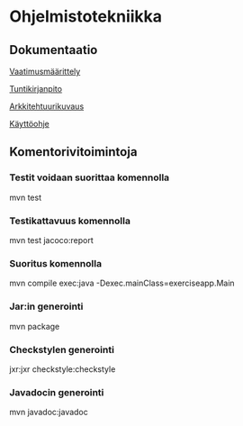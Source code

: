 # Ohjelmistotekniikka
## Dokumentaatio
[Vaatimusmäärittely](https://github.com/tvaskisalo/ot-harjoitustyo/blob/master/dokumentaatio/vaatimusmaarittely.md)

[Tuntikirjanpito](https://github.com/tvaskisalo/ot-harjoitustyo/blob/master/dokumentaatio/tuntikirjanpito.md)

[Arkkitehtuurikuvaus](https://github.com/tvaskisalo/ot-harjoitustyo/blob/master/dokumentaatio/arkkitehtuuri.md)

[Käyttöohje](https://github.com/tvaskisalo/ot-harjoitustyo/blob/master/dokumentaatio/kayttoohje.md)

## Komentorivitoimintoja

### Testit voidaan suorittaa komennolla 

mvn test

### Testikattavuus komennolla

mvn test jacoco:report

### Suoritus komennolla

mvn compile exec:java -Dexec.mainClass=exerciseapp.Main

### Jar:in generointi

mvn package

### Checkstylen generointi

jxr:jxr checkstyle:checkstyle

### Javadocin generointi

mvn javadoc:javadoc
